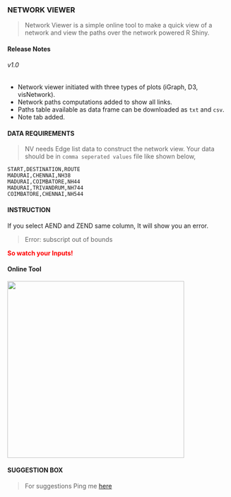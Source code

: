### <b>NETWORK VIEWER</b>

> Network Viewer is a simple online tool to make a quick view of a network and view the paths over the network powered R Shiny.

#### Release Notes

###### v1.0

- Network viewer initiated with three types of plots (iGraph, D3, visNetwork).
- Network paths computations added to show all links.
- Paths table available as data frame can be downloaded as `txt` and `csv`.
- Note tab added.

#### <b>DATA REQUIREMENTS</b>

> NV needs Edge list data to construct the network view. Your data should be in `comma seperated values` file like shown below,

```text
START,DESTINATION,ROUTE
MADURAI,CHENNAI,NH38
MADURAI,COIMBATORE,NH44
MADURAI,TRIVANDRUM,NH744
COIMBATORE,CHENNAI,NH544
```


#### <b>INSTRUCTION</b>

If you select AEND and ZEND same column, It will show you an error.

> Error: subscript out of bounds

<b><font color="red">So watch your Inputs!</font></b>


#### **Online Tool**

<kbd align="center">
<img src="https://bhanuchander210.github.io/myapps/images/networkviewer.gif" width="400" height=auto align="center" />
</kbd>


#### <b> SUGGESTION BOX </b>

> For suggestions Ping me [here](https://bhanuchander210.github.io)
